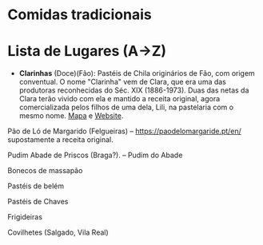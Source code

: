 # Comidas tradicionais


# Lista de Lugares (A→Z)

- **Clarinhas** (Doce)(Fão): Pastéis de Chila originários de Fão, com origem conventual. O nome "Clarinha" vem de Clara, que era uma das produtoras reconhecidas do Séc. XIX (1886-1973). Duas das netas da Clara terão vivido com ela e mantido a receita original, agora comercializada pelos filhos de uma dela, Lili, na pastelaria com o mesmo nome. [Mapa](https://goo.gl/maps/VkmsBCcGPbQEouY76) e [Website](http://www.deliligourmet.com/).

Pão de Ló de Margarido (Felgueiras)
– https://paodelomargaride.pt/en/ supostamente a receita original.

Pudim Abade de Priscos (Braga?).
– Pudim do Abade

Bonecos de massapão

Pastéis de belém

Pastéis de Chaves

Frigideiras

Covilhetes (Salgado, Vila Real)
